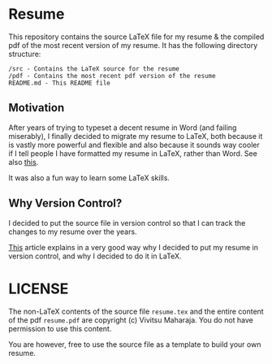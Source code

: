 Resume
======

This repository contains the source LaTeX file for my resume & the compiled pdf of the most recent version of my resume.
It has the following directory structure:

```
/src - Contains the LaTeX source for the resume
/pdf - Contains the most recent pdf version of the resume
README.md - This README file
```

Motivation
----------

After years of trying to typeset a decent resume in Word (and failing miserably), I finally decided to migrate
my resume to LaTeX, both because it is vastly more powerful and flexible and also because it sounds way cooler
if I tell people I have formatted my resume in LaTeX, rather than Word. See also [this](http://stevehanov.ca/blog/resume_comic.png).

It was also a fun way to learn some LaTeX skills.

Why Version Control?
--------------------

I decided to put the source file in version control so that I can track the changes to my resume over the years. 

[This](http://www.toofishes.net/blog/why-i-do-my-resume-latex/) article explains in a very good way why I decided
to put my resume in version control, and why I decided to do it in LaTeX.

LICENSE
=======

The non-LaTeX contents of the source file `resume.tex` and the entire content of the pdf `resume.pdf` are copyright (c) Vivitsu Maharaja.
You do not have permission to use this content.

You are however, free to use the source file as a template to build your own resume.

